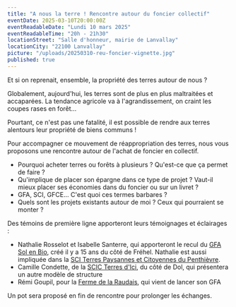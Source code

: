 ```yaml
---
title: "A nous la terre ! Rencontre autour du foncier collectif"
eventDate: 2025-03-10T20:00:00Z
eventReadableDate: "Lundi 10 mars 2025"
eventReadableTime: "20h - 21h30"
locationStreet: "Salle d'honneur, mairie de Lanvallay"
locationCity: "22100 Lanvallay"
picture: "/uploads/20250310-reu-foncier-vignette.jpg"
published: true
---
```


Et si on reprenait, ensemble, la propriété des terres autour de nous ?

Globalement, aujourd'hui, les terres sont de plus en plus maltraitées et accaparées. La tendance agricole va à l'agrandissement, on craint les coupes rases en forêt... 

Pourtant, ce n'est pas une fatalité, il est possible de rendre aux terres alentours leur propriété de biens communs !

<!--more-->

Pour accompagner ce mouvement de réappropriation des terres, nous vous proposons une rencontre autour de l'achat de foncier en collectif.

- Pourquoi acheter terres ou forêts à plusieurs ? Qu'est-ce que ça permet de faire ? 
- Qu'implique de placer son épargne dans ce type de projet ? Vaut-il mieux placer ses économies dans du foncier ou sur un livret ?
- GFA, SCI, GFCE... C'est quoi ces termes barbares ?
- Quels sont les projets existants autour de moi ? Ceux qui pourraient se monter ?

Des témoins de première ligne apporteront leurs témoignages et éclairages : 
- Nathalie Rosselot et Isabelle Santerre, qui apporteront le recul du [GFA Sol en Bio](https://www.letelegramme.fr/cotes-d-armor/frehel-22240/a-la-ferme-du-gros-chene-mathieu-et-emilie-voient-la-vie-en-bio-3896876.php), créé il y a 15 ans du côté de Fréhel. Nathalie est aussi impliquée dans la [SCI Terres Paysannes et Citoyennes du Penthièvre](https://www.paysan-breton.fr/2024/12/yoann-le-strat-a-pu-sinstaller-grace-a-une-epargne-locale-et-citoyenne/).
- Camille Condette, de la [SCIC Terres d'Ici](https://terresdici.net/), du côté de Dol, qui présentera un autre modèle de structure
- Rémi Goupil, pour la [Ferme de la Raudais](https://www.fermedelaraudais.fr/), qui vient de lancer son GFA

Un pot sera proposé en fin de rencontre pour prolonger les échanges.
